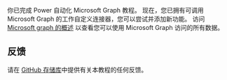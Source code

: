 <!-- markdownlint-disable MD002 MD041 -->

你已完成 Power 自动化 Microsoft Graph 教程。 现在，您已拥有可调用 Microsoft Graph 的工作自定义连接器，您可以尝试并添加新功能。 访问 [Microsoft graph 的概述](/graph/overview) 以查看您可以使用 Microsoft Graph 访问的所有数据。

## <a name="feedback"></a>反馈

请在 [GitHub 存储库](https://github.com/microsoftgraph/msgraph-training-powerautomate)中提供有关本教程的任何反馈。
